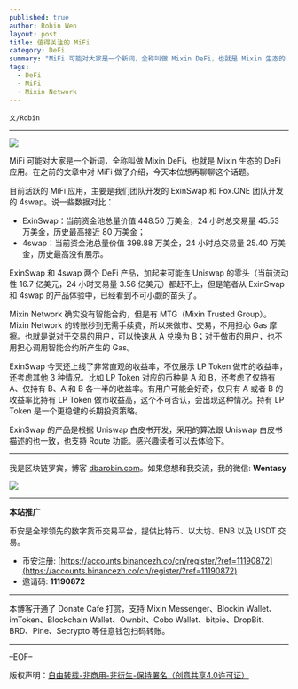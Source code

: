 ```yaml
---
published: true
author: Robin Wen
layout: post
title: 值得关注的 MiFi
category: DeFi
summary: "MiFi 可能对大家是一个新词，全称叫做 Mixin DeFi，也就是 Mixin 生态的 DeFi 应用。在之前的文章中对 MiFi 做了介绍，今天本位想再聊聊这个话题。ExinSwap 今天还上线了非常直观的收益率，不仅展示 LP Token 做市的收益率，还考虑其他 3 种情况。比如 LP Token 对应的币种是 A 和 B，还考虑了仅持有 A、仅持有 B、A 和 B 各一半的收益率。有用户可能会好奇，仅只有 A 或者 B 的收益率比持有 LP Token 做市收益高，这个不可否认，会出现这种情况。持有 LP Token 是一个更稳健的长期策略。ExinSwap 的产品是根据 Uniswap 白皮书开发，采用的算法跟 Uniswap 白皮书描述的也一致，也支持 Route 功能。感兴趣读者可以去体验下。"
tags:
  - DeFi
  - MiFi
  - Mixin Network
---
```


`文/Robin`

***

![](https://cdn.dbarobin.com/8e90niz.png)

MiFi 可能对大家是一个新词，全称叫做 Mixin DeFi，也就是 Mixin 生态的 DeFi 应用。在之前的文章中对 MiFi 做了介绍，今天本位想再聊聊这个话题。

目前活跃的 MiFi 应用，主要是我们团队开发的 ExinSwap 和 Fox.ONE 团队开发的 4swap。说一些数据对比：

* ExinSwap：当前资金池总量价值 448.50 万美金，24 小时总交易量 45.53 万美金，历史最高接近 80 万美金；
* 4swap：当前资金池总量价值 398.88 万美金，24 小时总交易量 25.40 万美金，历史最高没有展示。

ExinSwap 和 4swap 两个 DeFi 产品，加起来可能连 Uniswap 的零头（当前流动性 16.7 亿美元，24 小时交易量 3.56 亿美元）都赶不上，但是笔者从 ExinSwap 和 4swap 的产品体验中，已经看到不可小觑的苗头了。

Mixin Network 确实没有智能合约，但是有 MTG（Mixin Trusted Group）。Mixin Network 的转账秒到无需手续费，所以来做市、交易，不用担心 Gas 摩擦。也就是说对于交易的用户，可以快速从 A 兑换为 B；对于做市的用户，也不用担心调用智能合约所产生的 Gas。

ExinSwap 今天还上线了非常直观的收益率，不仅展示 LP Token 做市的收益率，还考虑其他 3 种情况。比如 LP Token 对应的币种是 A 和 B，还考虑了仅持有 A、仅持有 B、A 和 B 各一半的收益率。有用户可能会好奇，仅只有 A 或者 B 的收益率比持有 LP Token 做市收益高，这个不可否认，会出现这种情况。持有 LP Token 是一个更稳健的长期投资策略。

ExinSwap 的产品是根据 Uniswap 白皮书开发，采用的算法跟 Uniswap 白皮书描述的也一致，也支持 Route 功能。感兴趣读者可以去体验下。

***

我是区块链罗宾，博客 [dbarobin.com](https://dbarobin.com/)。如果您想和我交流，我的微信: **Wentasy**

![](https://cdn.dbarobin.com/v4yywe2.png)

***

**本站推广**

币安是全球领先的数字货币交易平台，提供比特币、以太坊、BNB 以及 USDT 交易。

* 币安注册: [https://accounts.binancezh.co/cn/register/?ref=11190872](https://accounts.binancezh.co/cn/register/?ref=11190872)
* 邀请码: **11190872**

***

本博客开通了 Donate Cafe 打赏，支持 Mixin Messenger、Blockin Wallet、imToken、Blockchain Wallet、Ownbit、Cobo Wallet、bitpie、DropBit、BRD、Pine、Secrypto 等任意钱包扫码转账。

<center>
    <div class="--donate-button"
         data-button-id="f8b9df0d-af9a-460d-8258-d3f435445075"
    ></div>
</center>

***

–EOF–

版权声明：[自由转载-非商用-非衍生-保持署名（创意共享4.0许可证）](http://creativecommons.org/licenses/by-nc-nd/4.0/deed.zh)